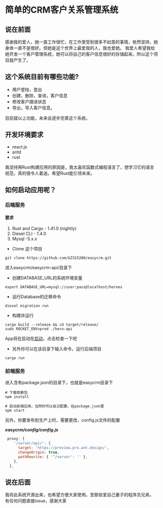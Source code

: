 # 简单的CRM客户关系管理系统

## 说在前面

感谢我的爱人，她一直工作很忙，在工作里受到很多不如意的事情，依然坚持，她身体一直不是很好。但她是这个世界上最爱我的人，我也爱她。
我爱人希望我给她开发一个客户管理系统，她可以将自己的客户信息很好的存储起来。所以这个项目就产生了。



## 这个系统目前有哪些功能?

- 用户登陆，登出
- 创建，删除，查询，客户信息
- 修改客户跟进状态
- 导出，导入客户信息。

目前就以上功能，未来会逐步完善这个系统。

## 开发环境要求

- react.js
- antd
- rust

我坚持用Rust构建应用的原因是，我太喜欢函数式编程语言了，想学习它的语言规范，真的很令人着迷。希望Rust能引领未来。

## 如何启动应用呢？

### 后端服务

#### 要求

1. Rust and Cargo - 1.41.0 (nightly)
2. Diesel CLI - 1.4.0
3. Mysql -5.x.x

 - Clone 这个项目
```
git clone https://github.com/GZ315200/easycrm.git
```
进入easycrm/easycrm-api/目录下

- 创建DATABASE_URL的系统环境变量
 ```shell
 export DATABASE_URL=mysql://user:pass@localhost/heroes
 ```
- 运行Database的迁移命令

 ```shell
 diesel migration run
 ```
- 构建并运行

```shell
cargo build --release && cd target/release/
sudo ROCKET_ENV=prod ./hero-api
```
App将在启动在[启动](http://localhost:80)，点击检查一下吧

- 另外你可以在该目录下输入命令，运行后端项目
```
cargo run
```


### 前端服务

进入含有package.json的目录下，也就是easycrm目录下

```shell
# 下载依赖包
npm install

# 启动前端应用，当然你可以自己配置，在package.json里
npm start

```
另外，你要发布到生产上时，需要更改，config.js文件的配置

***easycrm/config/config.js***

```javascript
 proxy: {
    '/server/api/': {
      target: 'https://preview.pro.ant.design/',
      changeOrigin: true,
      pathRewrite: { '^/server': '' },
    },
  },
```



## 说在后面

我将此系统开源出来，也希望方便大家使用。至那些爱自己妻子的程序员兄弟。
有任何问题直接issue，感谢大家